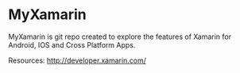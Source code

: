 # MyXamarin

MyXamarin is git repo created to explore the features of Xamarin for Android, IOS and Cross Platform Apps.

Resources:
http://developer.xamarin.com/